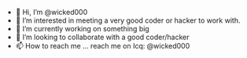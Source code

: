 - 👋 Hi, I’m @wicked000
- 👀 I’m interested in meeting a very good coder or hacker to work with.
- 🌱 I’m currently working on something big 
- 💞️ I’m looking to collaborate with a good coder/hacker
- 📫 How to reach me ... reach me on Icq: @wicked000

<!---
wicked000/wicked000 is a ✨ special ✨ repository because its `README.md` (this file) appears on your GitHub profile.
You can click the Preview link to take a look at your changes.
--->
